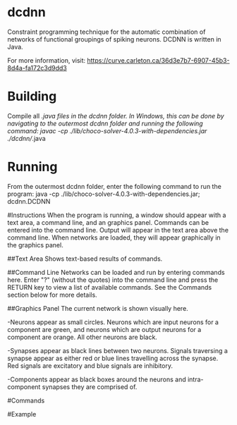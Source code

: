 # dcdnn
Constraint programming technique for the automatic combination of networks of functional groupings of spiking neurons. DCDNN is written in Java.

For more information, visit:
https://curve.carleton.ca/36d3e7b7-6907-45b3-8d4a-fa172c3d9dd3

# Building
Compile all *.java files in the dcdnn folder. In Windows, this can be done by navigating to the outermost dcdnn folder and running the following command:
javac -cp ./lib/choco-solver-4.0.3-with-dependencies.jar ./dcdnn/*.java

# Running
From the outermost dcdnn folder, enter the following command to run the program:
java -cp ./lib/choco-solver-4.0.3-with-dependencies.jar; dcdnn.DCDNN

#Instructions
When the program is running, a window should appear with a text area, a command line, and an graphics panel. Commands can be entered into the command line. Output will appear in the text area above the command line. When networks are loaded, they will appear graphically in the graphics panel.

##Text Area
Shows text-based results of commands.

##Command Line
Networks can be loaded and run by entering commands here. Enter "?" (without the quotes) into the command line and press the RETURN key to view a list of available commands. See the Commands section below for more details.

##Graphics Panel
The current network is shown visually here.

-Neurons appear as small circles. Neurons which are input neurons for a component are green, and neurons which are output neurons for a component are orange. All other neurons are black.

-Synapses appear as black lines between two neurons. Signals traversing a synapse appear as either red or blue lines travelling across the synapse. Red signals are excitatory and blue signals are inhibitory.

-Components appear as black boxes around the neurons and intra-component synapses they are comprised of.

#Commands

#Example
